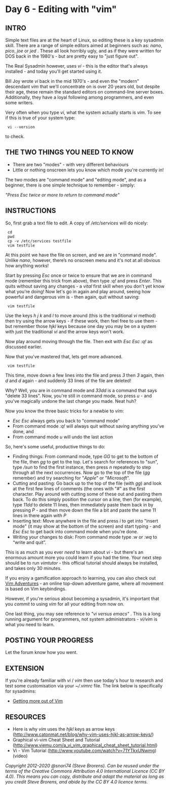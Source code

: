 # Day 6 - Editing with "vim"

## INTRO

Simple text files are at the heart of Linux, so editing these is a key sysadmin skill. There are a range of simple editors aimed at beginners such as: _nano_, _pico_, _joe_ or _jed_ . These all look horribly ugly, and as if they were written for DOS back in the 1980's - but are pretty easy to "just figure out".

The Real Sysadmin however, uses _vi_  - this is the editor that's always installed - and today you'll get started using it.

Bill Joy wrote _vi_ back in the mid 1970's - and even the "modern" descendant _vim_ that we'll concentrate on is over 20 years old, but despite their age, these remain the standard editors on command-line server boxes. Additionally, they have a loyal following among programmers, and even some writers.

Very often when you type _vi_, what the system actually starts is _vim_. To see if this is true of your system type:

     vi --version

to check.

## THE TWO THINGS YOU NEED TO KNOW

* There are two "modes" - with very different behaviours
* Little or nothing onscreen lets you know which mode you're currently in!

The two modes are "command mode" and "editing mode", and as a beginner, there is one simple technique to remember - simply:

_"Press Esc twice or more to return to command mode"_

## INSTRUCTIONS

So, first grab a text file to edit. A copy of _/etc/services_ will do nicely:

     cd   
     pwd
     cp -v /etc/services testfile   
     vim testfile

At this point we have the file on screen, and we are in "command mode". Unlike _nano_, however, there’s no onscreen menu and it's not at all obvious how anything works!

Start by pressing _Esc_ once or twice to ensure that we are in command mode (remember this trick from above), then type _:q!_ and press _Enter_. This quits without saving any changes - a _vital_ first skill when you don't yet know what you're doing!
Now let's go in again and play around, seeing how powerful and dangerous _vim_ is - then again, quit without saving:

     vim testfile

Use the keys _h_ _j_ _k_ and _l_ to move around (this is the traditional _vi_ method) then try using the arrow keys - if these work, then feel free to use them - but remember those _hjkl_ keys because one day you may be on a system with just the traditional _vi_ and the arrow keys won't work.

Now play around moving through the file. Then exit with _Esc_  _Esc_  _:q!_ as discussed earlier.

Now that you've mastered that, lets get more advanced.

     vim testfile

This time, move down a few lines into the file and press _3_ then _3_ again, then _d_ and _d_ again - and suddenly 33 lines of the file are deleted! 

Why? Well, you are in command mode and _33dd_ is a command that says "delete 33 lines". Now, you're still in command mode, so press _u_ - and you've magically undone the last change you made. Neat huh?

Now you know the three basic tricks for a newbie to _vim_:

* _Esc_ _Esc_ always gets you back to "command mode"
* From command mode  _:q!_ will always quit without saving anything you've done, and
* From command mode _u_ will undo the last action

So, here's some useful, productive things to do:

* Finding things: From command mode, type _GG_ to get to the bottom of the file, then _gg_ to get to the top. Let's search for references to "sun", type _/sun_ to find the first instance, then press _n_ repeatedly to step through all the next occurrences. Now go to the top of the file (_gg_ remember) and try searching for "_Apple_" or "_Microsoft_".
* Cutting and pasting: Go back up to the top of the file (with _gg_) and look at the first few lines of comments (the ones with "#" as the first character.  Play around with cutting some of these out and pasting them back. To do this simply position the cursor on a line, then (for example),  type _11dd_ to delete 11 lines, then immediately paste them back in by pressing _P_ - and then move down the file a bit and paste the same 11 lines in there again with _P_
* Inserting text: Move anywhere in the file and press _i_ to get into "insert mode" (it may show at the bottom of the screen) and start typing - and _Esc_ _Esc_ to get back into command mode when you're done.
* Writing your changes to disk: From command mode type _:w_ or _:wq_ to “write and quit”.

This is as much as you ever _need_ to learn about _vi_ - but there's an enormous amount more you could learn if you had the time. Your next step should be to run _vimtutor_ - this official tutorial should always be installed, and takes only 30 minutes.

If you enjoy a gamification approach to learning, you can also check out [Vim Adventures](https://vim-adventures.com/) - an online top-down adventure game, where all movement is based on Vim keybindings. 

However, if you're serious about becoming a sysadmin, it's important that you _commit_ to using _vim_ for all your editing from now on.

One last thing, you may see reference to _"vi versus emacs"_ . This is a long running argument for programmers, not system administrators - _vi/vim_  is what you need to learn.

## POSTING YOUR PROGRESS

Let the forum know how you went.

## EXTENSION
If you're already familiar with _vi_ / _vim_ then use today's hour to research and test some customisation via your _~/.vimrc_ file. The link below is specifically for sysadmins:

* [Getting more out of Vim](https://www.linux.com/news/sysadmin-sysadmin-getting-more-out-vim)

## RESOURCES

* Here is why _vim_ uses the _hjkl_ keys as arrow keys (http://www.catonmat.net/blog/why-vim-uses-hjkl-as-arrow-keys/)
* Graphical vi-vim Cheat Sheet and Tutorial (http://www.viemu.com/a_vi_vim_graphical_cheat_sheet_tutorial.html)
* Vi - Vim Tutorial (http://www.youtube.com/watch?v=71YTkxUNwmg) (video)

*Copyright 2012-2020 @snori74 (Steve Brorens). Can be reused under the terms of the Creative Commons Attribution 4.0 International Licence (CC BY 4.0).*
*This means you can copy, distribute and adapt the material as long as you credit Steve Brorens, and abide by the CC BY 4.0 licence terms.* 
